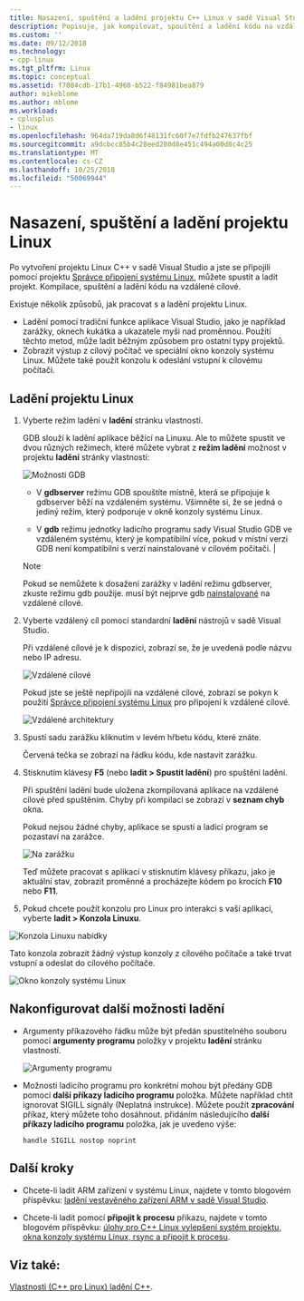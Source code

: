 ```yaml
---
title: Nasazení, spuštění a ladění projektu C++ Linux v sadě Visual Studio | Dokumentace Microsoftu
description: Popisuje, jak kompilovat, spouštění a ladění kódu na vzdálené cílové z uvnitř projektu Linux C++ v sadě Visual Studio.
ms.custom: ''
ms.date: 09/12/2018
ms.technology:
- cpp-linux
ms.tgt_pltfrm: Linux
ms.topic: conceptual
ms.assetid: f7084cdb-17b1-4960-b522-f84981bea879
author: mikeblome
ms.author: mblome
ms.workload:
- cplusplus
- linux
ms.openlocfilehash: 964da719da8d6f48131fc60f7e7fdfb247637fbf
ms.sourcegitcommit: a9dcbcc85b4c28eed280d8e451c494a00d8c4c25
ms.translationtype: MT
ms.contentlocale: cs-CZ
ms.lasthandoff: 10/25/2018
ms.locfileid: "50069944"
---
```

# <a name="deploy-run-and-debug-your-linux-project"></a>Nasazení, spuštění a ladění projektu Linux

Po vytvoření projektu Linux C++ v sadě Visual Studio a jste se připojili pomocí projektu [Správce připojení systému Linux](../linux/connect-to-your-remote-linux-computer.md), můžete spustit a ladit projekt. Kompilace, spuštění a ladění kódu na vzdálené cílové.

Existuje několik způsobů, jak pracovat s a ladění projektu Linux.

* Ladění pomocí tradiční funkce aplikace Visual Studio, jako je například zarážky, oknech kukátka a ukazatele myši nad proměnnou. Použití těchto metod, může ladit běžným způsobem pro ostatní typy projektů.
* Zobrazit výstup z cílový počítač ve speciální okno konzoly systému Linux. Můžete také použít konzolu k odeslání vstupní k cílovému počítači.

## <a name="debug-your-linux-project"></a>Ladění projektu Linux

1. Vyberte režim ladění v **ladění** stránku vlastností.

    GDB slouží k ladění aplikace běžící na Linuxu.  Ale to můžete spustit ve dvou různých režimech, které můžete vybrat z **režim ladění** možnost v projektu **ladění** stránky vlastností:

    ![Možnosti GDB](media/settings_debugger.png)

    - V **gdbserver** režimu GDB spouštíte místně, která se připojuje k gdbserver běží na vzdáleném systému.  Všimněte si, že se jedná o jediný režim, který podporuje v okně konzoly systému Linux.

    - V **gdb** režimu jednotky ladicího programu sady Visual Studio GDB ve vzdáleném systému, který je kompatibilní více, pokud v místní verzi GDB není kompatibilní s verzí nainstalované v cílovém počítači. |

    > [!NOTE]
    > Pokud se nemůžete k dosažení zarážky v ladění režimu gdbserver, zkuste režimu gdb použije. musí být nejprve gdb [nainstalované](../linux/download-install-and-setup-the-linux-development-workload.md) na vzdálené cílové.

2. Vyberte vzdálený cíl pomocí standardní **ladění** nástrojů v sadě Visual Studio.

    Při vzdálené cílové je k dispozici, zobrazí se, že je uvedená podle názvu nebo IP adresu.

    ![Vzdálené cílové](media/remote_target.png)

    Pokud jste se ještě nepřipojili na vzdálené cílové, zobrazí se pokyn k použití [Správce připojení systému Linux](../linux/connect-to-your-remote-linux-computer.md) pro připojení k vzdálené cílové.

    ![Vzdálené architektury](media/architecture.png)

3. Spustí sadu zarážku kliknutím v levém hřbetu kódu, které znáte.

    Červená tečka se zobrazí na řádku kódu, kde nastavit zarážku.

4. Stisknutím klávesy **F5** (nebo **ladit > Spustit ladění**) pro spuštění ladění.

    Při spuštění ladění bude uložena zkompilovaná aplikace na vzdálené cílové před spuštěním. Chyby při kompilaci se zobrazí v **seznam chyb** okna.

    Pokud nejsou žádné chyby, aplikace se spustí a ladicí program se pozastaví na zarážce.

    ![Na zarážku](media/hit_breakpoint.png)

    Teď můžete pracovat s aplikací v stisknutím klávesy příkazu, jako je aktuální stav, zobrazit proměnné a procházejte kódem po krocích **F10** nebo **F11**.

4. Pokud chcete použít konzolu pro Linux pro interakci s vaší aplikací, vyberte **ladit > Konzola Linuxu**.

  ![Konzola Linuxu nabídky](media/consolemenu.png)

  Tato konzola zobrazit žádný výstup konzoly z cílového počítače a také trvat vstupní a odeslat do cílového počítače.

  ![Okno konzoly systému Linux](media/consolewindow.png)

## <a name="configure-other-debugging-options"></a>Nakonfigurovat další možnosti ladění

* Argumenty příkazového řádku může být předán spustitelného souboru pomocí **argumenty programu** položky v projektu **ladění** stránku vlastností.

  ![Argumenty programu](media/settings_programarguments.png)

* Možnosti ladicího programu pro konkrétní mohou být předány GDB pomocí **další příkazy ladicího programu** položka.  Můžete například chtít ignorovat SIGILL signály (Neplatná instrukce).  Můžete použít **zpracování** příkaz, který můžete toho dosáhnout.  přidáním následujícího **další příkazy ladicího programu** položka, jak je uvedeno výše:

  ```handle SIGILL nostop noprint```

## <a name="next-steps"></a>Další kroky

* Chcete-li ladit ARM zařízení v systému Linux, najdete v tomto blogovém příspěvku: [ladění vestavěného zařízení ARM v sadě Visual Studio](https://blogs.msdn.microsoft.com/vcblog/2018/01/10/debugging-an-embedded-arm-device-in-visual-studio/).

* Chcete-li ladit pomocí **připojit k procesu** příkazu, najdete v tomto blogovém příspěvku: [úlohy pro C++ Linux vylepšení systém projektu, okna konzoly systému Linux, rsync a připojit k procesu](https://blogs.msdn.microsoft.com/vcblog/2018/03/13/linux-c-workload-improvements-to-the-project-system-linux-console-window-rsync-and-attach-to-process/).

## <a name="see-also"></a>Viz také:
[Vlastnosti (C++ pro Linux) ladění C++](../linux/prop-pages/debugging-linux.md).
